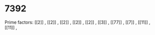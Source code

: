 # 7392

Prime factors: [[2]] , [[2]] , [[2]] , [[2]] , [[2]] , [[3]] , [[77]] , [[7]] , [[11]] , [[11]] , 